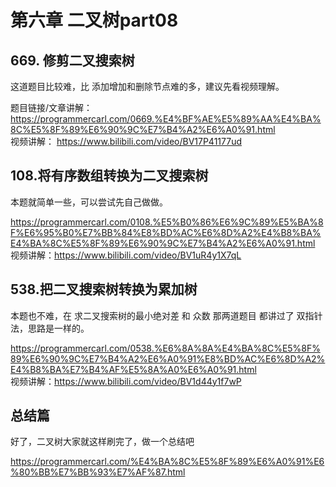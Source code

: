 # 第六章 二叉树part08

## 669. 修剪二叉搜索树 

这道题目比较难，比 添加增加和删除节点难的多，建议先看视频理解。

题目链接/文章讲解： https://programmercarl.com/0669.%E4%BF%AE%E5%89%AA%E4%BA%8C%E5%8F%89%E6%90%9C%E7%B4%A2%E6%A0%91.html  
视频讲解： https://www.bilibili.com/video/BV17P41177ud  

## 108.将有序数组转换为二叉搜索树  

本题就简单一些，可以尝试先自己做做。

https://programmercarl.com/0108.%E5%B0%86%E6%9C%89%E5%BA%8F%E6%95%B0%E7%BB%84%E8%BD%AC%E6%8D%A2%E4%B8%BA%E4%BA%8C%E5%8F%89%E6%90%9C%E7%B4%A2%E6%A0%91.html  
视频讲解：https://www.bilibili.com/video/BV1uR4y1X7qL  

## 538.把二叉搜索树转换为累加树  

本题也不难，在 求二叉搜索树的最小绝对差 和 众数 那两道题目 都讲过了 双指针法，思路是一样的。

https://programmercarl.com/0538.%E6%8A%8A%E4%BA%8C%E5%8F%89%E6%90%9C%E7%B4%A2%E6%A0%91%E8%BD%AC%E6%8D%A2%E4%B8%BA%E7%B4%AF%E5%8A%A0%E6%A0%91.html  
视频讲解：https://www.bilibili.com/video/BV1d44y1f7wP
 
## 总结篇  

好了，二叉树大家就这样刷完了，做一个总结吧

https://programmercarl.com/%E4%BA%8C%E5%8F%89%E6%A0%91%E6%80%BB%E7%BB%93%E7%AF%87.html   




